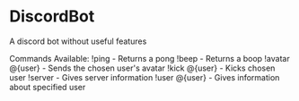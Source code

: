 # DiscordBot
A discord bot without useful features

Commands Available:
  !ping - Returns a pong
  !beep - Returns a boop
  !avatar @{user} - Sends the chosen user's avatar
  !kick @{user} - Kicks chosen user
  !server - Gives server information
  !user @{user} - Gives information about specified user
